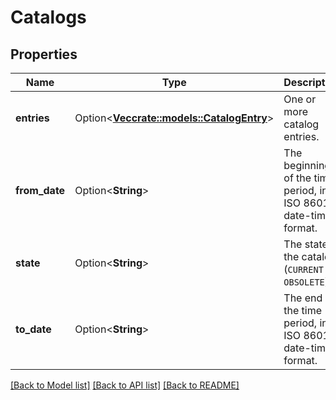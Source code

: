 # Catalogs

## Properties

Name | Type | Description | Notes
------------ | ------------- | ------------- | -------------
**entries** | Option<[**Vec<crate::models::CatalogEntry>**](CatalogEntry.md)> | One or more catalog entries. | [optional]
**from_date** | Option<**String**> | The beginning of the time period, in ISO 8601 date-time format. | [optional]
**state** | Option<**String**> | The state of the catalog (`CURRENT` \\| `OBSOLETE`). | [optional]
**to_date** | Option<**String**> | The end of the time period, in ISO 8601 date-time format. | [optional]

[[Back to Model list]](../README.md#documentation-for-models) [[Back to API list]](../README.md#documentation-for-api-endpoints) [[Back to README]](../README.md)


